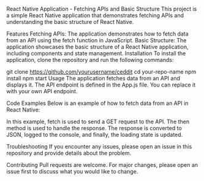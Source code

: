 React Native Application - Fetching APIs and Basic Structure
This project is a simple React Native application that demonstrates fetching APIs and understanding the basic structure of React Native.

Features
Fetching APIs: The application demonstrates how to fetch data from an API using the fetch function in JavaScript.
Basic Structure: The application showcases the basic structure of a React Native application, including components and state management.
Installation
To install the application, clone the repository and run the following commands:

git clone https://github.com/yourusername/ceddit
cd your-repo-name
npm install
npm start
Usage
The application fetches data from an API and displays it. The API endpoint is defined in the App.js file. You can replace it with your own API endpoint.

Code Examples
Below is an example of how to fetch data from an API in React Native:

In this example, fetch is used to send a GET request to the API. The then method is used to handle the response. The response is converted to JSON, logged to the console, and finally, the loading state is updated.

Troubleshooting
If you encounter any issues, please open an issue in this repository and provide details about the problem.

Contributing
Pull requests are welcome. For major changes, please open an issue first to discuss what you would like to change.
